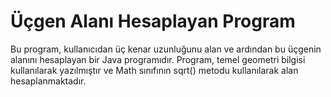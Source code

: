 # Üçgen Alanı Hesaplayan Program

Bu program, kullanıcıdan üç kenar uzunluğunu alan ve ardından bu üçgenin alanını hesaplayan bir Java programıdır. Program, temel geometri bilgisi kullanılarak yazılmıştır ve Math sınıfının sqrt() metodu kullanılarak alan hesaplanmaktadır.
